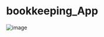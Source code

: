 # bookkeeping_App
![image](https://github.com/chunjai369/bookkeeping_App/tree/master/image/222.jpg)
